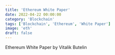 ```yaml
---
title: 'Ethereum White Paper'
date: 2022-04-22 00:00:00
category: 'Blockchain'
tags: ['Blockchain', 'Ethereum', 'White Paper']
image: 'eth'
draft: false
---
```


Ethereum White Paper by Vitalik Butelin
